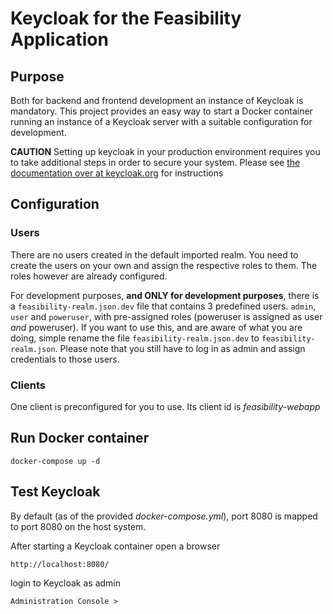 # Keycloak for the Feasibility Application

## Purpose
Both for backend and frontend development an instance of Keycloak is mandatory.
This project provides an easy way to start a Docker container running an instance of a Keycloak server with a suitable configuration for development.

**CAUTION** Setting up keycloak in your production environment requires you to take additional steps in order to secure your system.
Please see [the documentation over at keycloak.org](https://www.keycloak.org/server/configuration-production) for instructions

## Configuration

### Users

There are no users created in the default imported realm. You need to create the users on your own and assign
the respective roles to them. The roles however are already configured.

For development purposes, **and ONLY for development purposes**, there is a `feasibility-realm.json.dev` file that 
contains 3 predefined users. `admin`, `user` and `poweruser`, with pre-assigned roles (poweruser is assigned as user
_and_ poweruser).
If you want to use this, and are aware of what you are doing, simple rename the file `feasibility-realm.json.dev` to
`feasibility-realm.json`. Please note that you still have to log in as admin and assign credentials to those users.

### Clients

One client is preconfigured for you to use. Its client id is _feasibility-webapp_

## Run Docker container
```
docker-compose up -d 
```
## Test Keycloak

By default (as of the provided _docker-compose.yml_), port 8080 is mapped to port 8080 on the host system.

After starting a Keycloak container open a browser
```
http://localhost:8080/
```
login to Keycloak as admin
```
Administration Console >
```

